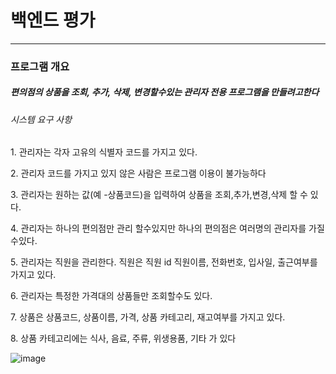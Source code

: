 # 백엔드 평가
<hr>

<h3>프로그램 개요</h3>
<h5>편의점의 상품을 조회, 추가, 삭제, 변경할수있는 관리자 전용 프로그램을 만들려고한다</h5>

<h6>시스템 요구 사항</h6>
<p>1. 관리자는 각자 고유의 식별자 코드를 가지고 있다.</p>
<p>2. 관리자 코드를 가지고 있지 않은 사람은 프로그램 이용이 불가능하다</p>
<p>3. 관리자는 원하는 값(예 -상품코드)을 입력하여 상품을 조회,추가,변경,삭제 할 수 있다.</p>
<p>4. 관리자는 하나의 편의점만 관리 할수있지만 하나의 편의점은 여러명의 관리자를 가질수있다.</p>
<p>5. 관리자는 직원을 관리한다. 직원은 직원 id 직원이름, 전화번호, 입사일, 출근여부를 가지고 있다.</p>
<p>6. 관리자는 특정한 가격대의 상품들만 조회할수도 있다.</p>
<p>7. 상품은 상품코드, 상품이름, 가격, 상품 카테고리, 재고여부를 가지고 있다.</p>
<p>8. 상품 카테고리에는 식사, 음료, 주류, 위생용품, 기타 가 있다</p>

![image](https://github.com/user-attachments/assets/8093da1b-12f6-467a-b88c-2e8fb6fbbc58)

